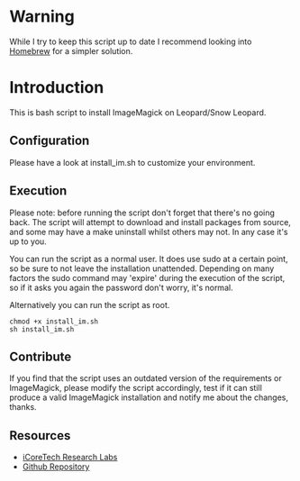 # Warning

While I try to keep this script up to date I recommend looking into [Homebrew](http://mxcl.github.com/homebrew/) for a simpler solution.

# Introduction

This is bash script to install ImageMagick on Leopard/Snow Leopard.

## Configuration

Please have a look at install_im.sh to customize your environment.

## Execution

Please note: before running the script don't forget that there's no going back. The script will attempt to download and install packages from source, and some may have a make uninstall whilst others may not.
In any case it's up to you.

You can run the script as a normal user. It does use sudo at a certain point, so be sure to not leave the installation unattended.
Depending on many factors the sudo command may 'expire' during the execution of the script, so if it asks you again the password don't worry, it's normal.

Alternatively you can run the script as root.

    chmod +x install_im.sh
    sh install_im.sh

## Contribute

If you find that the script uses an outdated version of the requirements or ImageMagick, please modify the script accordingly, test if it can still produce a valid ImageMagick installation and notify me about the changes, thanks.

## Resources

* [iCoreTech Research Labs](http://www.icoretech.org)
* [Github Repository](http://github.com/masterkain/ImageMagick-sl)